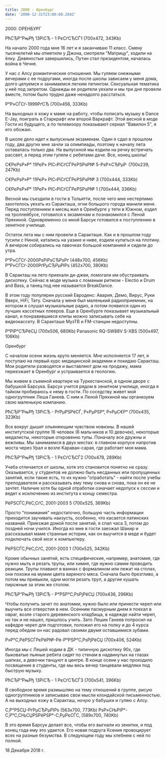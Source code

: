 ```yaml
---
title: 2000 - Оренбург
date: '2000-12-31T23:00:00.284Z'
---
```


2000: ОРЕНБУРГ

РћСЂР“РњРђ 13РіСЂ - 1 РєСѓСЂСЃ1 (700x472, 343Kb)

На начало 2000 года мне 16 лет и я заканчиваю 11 класс. Смену тысячелетий мы отметили у Джона, смотрели "Матрицу", ходили на ёлку. Девяностые завершились, Путин стал президентом, началась война в Чечне. 

У нас с Алсу романтические отношения. Мы гуляем снежными вечерами с ее подругами, иногда после школы зависаем у меня дома, долго целуемся и занимаемся легким петингом. Сексуальная тематика у неё под запретом. Однажды ее родители уехали и мы три дня провели вместе, потом было трудно даже ненадолго расстаться.

Р°Р»СЃСѓ-1999РґСЂ (700x456, 333Kb)

На выходных я хожу к маме на работу, чтобы пописать музыку в Dance Е-Jay, поиграть в Старкрафт или второй Варкрафт. Этой весной в моде Гости из будущего, а по телевизору показывают сериал "Вавилон 5", я его обожаю.


 

В школе дело идет к выпускным экзаменам. Один я сдал в прошлом году, два других мне зачли за олимпиады, поэтому к началу лета оставалась только два. На выпускной мы ездили на речку встречать рассвет, а перед этим гуляли с ребятами даче. Все, конец школы!

С€РєРѕР»Р° 11РєР» РІС‹РїСѓСЃРєРЅРѕР№ 5-РѕР±СЂРµР· (700x239, 247Kb)

С€РєРѕР»Р° 11РєР» РІС‹РїСѓСЃРєРЅРѕР№ 3 (700x444, 333Kb)

С€РєРѕР»Р° 11РєР» РІС‹РїСѓСЃРєРЅРѕР№ 1 (700x444, 336Kb)

Весной мы съездили в гости в Тольятти, после чего мне нестерпимо захотелось уехать из Саракташа, огни большого города манили меня. Перед поступлением я месяц жил в Оренбурге у тети в Южном, ездил на троллейбусе, готовился к экзаменам и познакомился с Леной Пряхиной. Одновременно со мной Барсук готовился к поступлению в зенитное училище.

Остаток лета мы с ним провели в Саракташе. Как и в прошлом году тусили с Ниной, катались на уазике и ниве, ездили купаться на плотину. А вечером собирались на лавочках большой компанией и сидели до утра. 

Р°Р»СЃСѓ-2000РѕРіРѕСЂРѕРґ (448x700, 456Kb) Р°Р»СЃСѓ-2000РґРµСЂРµРІРѕ (452x700, 380Kb)

В Саракташ на лето приехали ди-джеи, помогали им обустраивать дискотеку. Сейчас в моде музыка с ломаным ритмом - Electio и Drum and Bass, а танец под нее называется BreakDance.





В этом году популярен русский Евроденс: Авария, Демо, Вирус, Руки Вверх, HiFi, Тату. Сначала у меня был маленький радиоприемник, на котором я слушал музыкальные радио, а потом появился один из лучших кассетных плееров. Еще в Оренбурге показывает музыкальный канал, и понравившиеся клипы можно записывать себе на видеокассету. В Саракташе МузТВ  и FM-станции недоступны.

  Р°РІР°СЂРёСЏ (700x506, 680Kb) Panasonic RQ-SW88V S-XBS (500x497, 106Kb)


Оренбург

С началом осени жизнь круто меняется. Мне исполняется 17 лет, я поступаю на первый курс медицинской академии и покидаю Саракташ. Мои родители разводятся и выставляют дом на продажу, мама переезжает в Оренбург и устраивается в геологию. 

Мы живем в съемной квартире на Туркестанской, в одном дворе с бабушкой Барсука. Барсук учится рядом в зенитном училище, иногда я тайком пробираюсь к нему в гости. По соседству живет мой одногруппник Леша Ганеев. С ним и Леной Пряхиной мы организуем свою маленькую компанию.

РћСЂР“РњРђ 13РіСЂ - РґРµРЅРёСЃ, Р»РµРЅР°, Р»РµС€Р° (700x435, 323Kb)

Все вокруг дышит опьяняющим чувством новизны. В нашей институтской группе 16 человек (6 мальчиков и 10 девочек), некоторые медалисты, некоторые откровенно тупы. Поначалу все дружны и вежливы. Мы занимаемся в двух местах: в главном корпусе напротив моста через Урал и возле Караван-сарая, где работает моя мама.

РћСЂР“РњРђ 13РіСЂ - 1 РєСѓСЂСЃ2 (700x478, 289Kb)

Учеба отличается от школы, хотя это становится понятно не сразу. Оказывается, у студентов не должно быть несданных или пропущенных занятий, если такие есть, то их нужно "отработать" - найти после учебы преподавателя и рассказывать ему тему снова и снова, пока он ее не зачтет. Наличие хотя бы одной отработки означает недопуск к сессии и ведет к исключению из института к концу семестра.

РёРЅСЃС‚РёС‚СѓС‚ 2001-2003 5 (700x525, 369Kb)

Просто "понимания" недостаточно, большую часть информации приходится заучивать наизусть, особенно, что касается латинских названий. Приезжая домой после занятий, я спал часа 3, потом до поздней ночи учился. Иногда ко мне в гости заезжал Шакир и рассказывал маме странные истории, как он выучится в меде и будет подключать свой мозг к компьютеру.

РёРЅСЃС‚РёС‚СѓС‚ 2001-2003 1 (700x525, 342Kb)

Кроме обычных занятий, есть специфические, например, анатомия, где нужно мыть и резать трупы, или химия, где нужно самим проводить реакции. Трупы плавают в ваннах с формалином или лежат на столах, они похожи на мумии цвета вареного мяса. Сначала было брезгливо, а потом мы привыкли, одни могли резать труп, а другие кушать пирожные за этим же столом.

РћСЂР“РњРђ 13РіСЂ - Р°РЅР°С‚РѕРјРёСЏ (700x436, 296Kb)

Чтобы получить зачет по анатомии, нужно было или принести череп или выучить все отверстия в нем. Осенним пасмурным днем я поехал в овраг, возле старого деревенского кладбища, в надежде найти череп, но так и не нашел, пришлось учить. Зато Лешик Ганеев попросил на кафедре череп для подготовки, положил его на полку и до 4 курса перед обедом он нас радовал своими двумя оставшимися  зубами.

Р»Р°С‚РёРЅСЃРєРёР№-Рё-Р°РЅР°С‚РѕРјРёСЏ (700x406, 524Kb)

Иногда мы с Лешей ходим в ДК - типичную дискотеку 90х, где быковатые пьяные ребята сидят по стенам в надвинутых на глазах шапках, а девочки танцуют в центре. В конце осени у нас проходило посвящение в студенты, где мы весь вечер танцевали медляки под быструю музыку.

РћСЂР“РњРђ 13РіСЂ - 1 РєСѓСЂСЃ3 (700x541, 396Kb)

В свободное время размышляю на тему отношений в группе, рисую одногруппников и записываю свои мысли клондайской письменностью. А на выходных езжу в Саракташ, ночую у бабушки и гуляю с Алсу. 

С‚Р°РЅСЏ-РґРµСЂРµРІРѕ (563x700, 773Kb) РѕР»СЊРіР°-С‚Р°С‚СЊСЏРЅРёРЅР°-С‚РµРєСЃС‚ (589x700, 740Kb)

В это время Барсук делает все, чтобы его выгнали из зенитки, и под конец года ему это удается. Его новая подруга Ксения провоцирует всех на разные безумства. В следующем году мы хлебнем с ней по полной.

18 Декабря 2018 г.